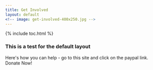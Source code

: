 ```yaml
---
title: Get Involved
layout: default
<!-- image: get-involved-400x250.jpg -->
---
```


{% include toc.html %}

<h3>This is a test for the default layout</h3>

Here's how you can help - go to this site and click on the paypal link. Donate Now!